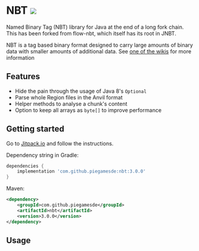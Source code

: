 # NBT [![](https://jitpack.io/v/piegamesde/nbt.svg)](https://jitpack.io/#piegamesde/nbt)

Named Binary Tag (NBT) library for Java at the end of a long fork chain. This has been forked from flow-nbt, which itself has its root in JNBT.

NBT is a tag based binary format designed to carry large amounts of binary data with smaller amounts of additional data. See [one of the wikis](https://wiki.vg/NBT) for more information

## Features

- Hide the pain through the usage of Java 8's `Optional`
- Parse whole Region files in the Anvil format
- Helper methods to analyse a chunk's content
- Option to keep all arrays as `byte[]` to improve performance

## Getting started

Go to [Jitpack.io](https://jitpack.io/#piegamesde/gson-fire) and follow the instructions.

Dependency string in Gradle:
```groovy
dependencies {
	implementation 'com.github.piegamesde:nbt:3.0.0'
}
```

Maven:
```xml
<dependency>
	<groupId>com.github.piegamesde</groupId>
	<artifactId>nbt</artifactId>
	<version>3.0.0</version>
</dependency>
```

## Usage
